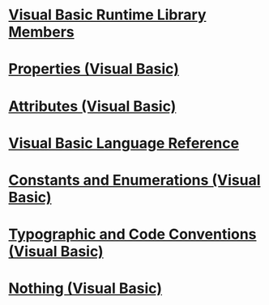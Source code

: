 # [Visual Basic Runtime Library Members](runtime-library-members.md)
# [Properties (Visual Basic)](properties.md)
# [Attributes (Visual Basic)](attributes.md)
# [Visual Basic Language Reference](index.md)
# [Constants and Enumerations (Visual Basic)](constants-and-enumerations.md)
# [Typographic and Code Conventions (Visual Basic)](typographic-and-code-conventions.md)
# [Nothing (Visual Basic)](nothing.md)

